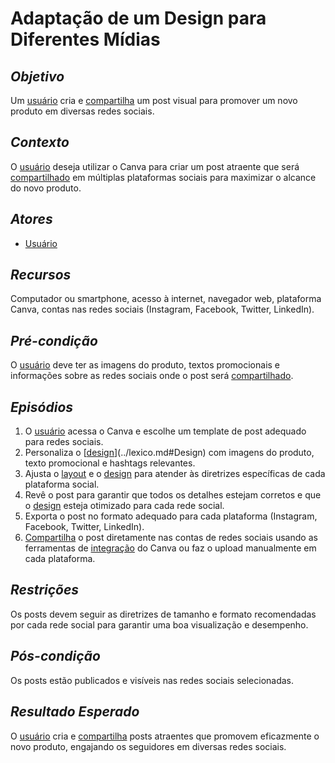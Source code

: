 # **Adaptação de um Design para Diferentes Mídias**

## _Objetivo_

Um [usuário](../lexico.md#Usuário) cria e [compartilha](../lexico.md#Compartilhamento) um post visual para promover um novo produto em diversas redes sociais.

## _Contexto_

O [usuário](../lexico.md#Usuário) deseja utilizar o Canva para criar um post atraente que será [compartilhado](../lexico.md#Compartilhamento) em múltiplas plataformas sociais para maximizar o alcance do novo produto.

## _Atores_

- [Usuário](../lexico.md#Usuário)

## _Recursos_

Computador ou smartphone, acesso à internet, navegador web, plataforma Canva, contas nas redes sociais (Instagram, Facebook, Twitter, LinkedIn).

## _Pré-condição_

O [usuário](../lexico.md#Usuário) deve ter as imagens do produto, textos promocionais e informações sobre as redes sociais onde o post será [compartilhado](../lexico.md#Compartilhamento).

## _Episódios_

1. O [usuário](../lexico.md#Usuário) acessa o Canva e escolhe um template de post adequado para redes sociais.
2. Personaliza o [[design](../lexico.md#Design)](../lexico.md#Design) com imagens do produto, texto promocional e hashtags relevantes.
3. Ajusta o [layout](../lexico.md#Tamplate) e o [design](../lexico.md#Design) para atender às diretrizes específicas de cada plataforma social.
4. Revê o post para garantir que todos os detalhes estejam corretos e que o [design](../lexico.md#Design) esteja otimizado para cada rede social.
5. Exporta o post no formato adequado para cada plataforma (Instagram, Facebook, Twitter, LinkedIn).
6. [Compartilha](../lexico.md#Compartilhamento) o post diretamente nas contas de redes sociais usando as ferramentas de [integração](../lexico.md#Itegração) do Canva ou faz o upload manualmente em cada plataforma.

## _Restrições_

Os posts devem seguir as diretrizes de tamanho e formato recomendadas por cada rede social para garantir uma boa visualização e desempenho.

## _Pós-condição_

Os posts estão publicados e visíveis nas redes sociais selecionadas.

## _Resultado Esperado_

O [usuário](../lexico.md#Usuário) cria e [compartilha](../lexico.md#Compartilhamento) posts atraentes que promovem eficazmente o novo produto, engajando os seguidores em diversas redes sociais.
